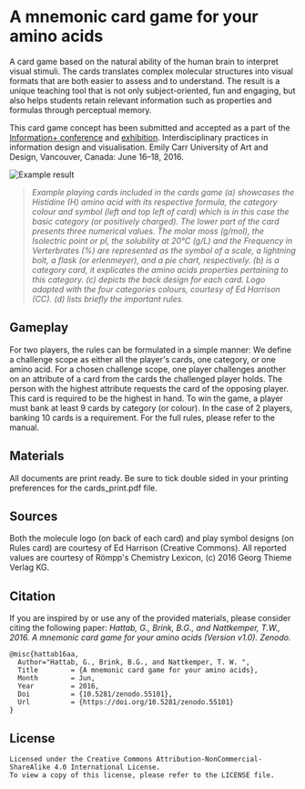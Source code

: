 # A mnemonic card game for your amino acids
A card game based on the natural ability of the human brain to interpret visual stimuli. The cards translates complex molecular structures into visual formats that are both easier to assess and to understand. The result is a unique teaching tool that is not only subject-oriented, fun and engaging, but also helps students retain relevant information such as properties and formulas through perceptual memory.

This card game concept has been submitted and accepted as a part of the [Information+ conference](http://informationplusconference.com/2016) and [exhibition](http://informationplusconference.com/2016/#exhibition). Interdisciplinary practices in information design and visualisation. Emily Carr University of Art and Design, Vancouver, Canada: June 16–18, 2016.

![Example result](https://2.bp.blogspot.com/-cQwFUaPxEwE/V-XJ45xWZ1I/AAAAAAAAICw/-sbQ56iVRI0H__qs00XakPguoQsG2QG2wCLcB/s1600/fig_github.jpg "Amino Acids card game")

>*Example playing cards included in the cards game (a) showcases the Histidine (H) amino acid with its respective formula, the category colour and symbol (left and top left of card) which is in this case the basic category (or positively charged). The lower part of the card presents three numerical values. The molar moss (g/mol), the Isolectric point or pI, the solubility at 20°C (g/L) and the Frequency in Verterbrates (%) are represented as the symbol of a scale, a lightning bolt, a flask (or erlenmeyer), and a pie chart, respectively. (b) is a category card, it explicates the amino acids properties pertaining to this category. (c) depicts the back design for each card. Logo adapted with the four categories colours, courtesy of Ed Harrison (CC). (d) lists briefly the important rules.*

## Gameplay
For two players, the rules can be formulated in a simple manner:
We define a challenge scope as either all the player's cards, one category, or one amino acid.
For a chosen challenge scope, one player challenges another on an attribute of a card from the cards the challenged player holds. The person with the highest attribute requests the card of the opposing player. This card is required to be the highest in hand. To win the game, a player must bank at least 9 cards by category (or colour). In the case of 2 players, banking 10 cards is a requirement. For the full rules, please refer to the manual.


## Materials
All documents are print ready. Be sure to tick double sided in your printing preferences for the cards_print.pdf file.

## Sources
Both the molecule logo (on back of each card) and play symbol designs (on Rules card) are courtesy of Ed Harrison (Creative Commons). All reported values are courtesy of Römpp's Chemistry Lexicon, (c) 2016 Georg Thieme Verlag KG.


## Citation
If you are inspired by or use any of the provided materials, please consider citing the following paper: _Hattab, G., Brink, B.G., and Nattkemper, T.W., 2016. A mnemonic card game for your amino acids (Version v1.0). Zenodo._
```
@misc{hattab16aa,
  Author="Hattab, G., Brink, B.G., and Nattkemper, T. W. ",
  Title        = {A mnemonic card game for your amino acids},
  Month        = Jun,
  Year         = 2016,
  Doi          = {10.5281/zenodo.55101},
  Url          = {https://doi.org/10.5281/zenodo.55101}
}
```

## License
```
Licensed under the Creative Commons Attribution-NonCommercial-ShareAlike 4.0 International License. 
To view a copy of this license, please refer to the LICENSE file.

```
